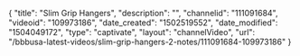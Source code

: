 {
    "title": "Slim Grip Hangers",
    "description": "",
    "channelid": "111091684",
    "videoid": "109973186",
    "date_created": "1502519552",
    "date_modified": "1504049172",
    "type": "captivate",
    "layout": "channelVideo",
    "url": "\/bbbusa-latest-videos\/slim-grip-hangers-2-notes\/111091684-109973186"
}